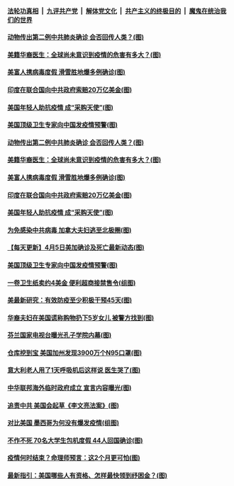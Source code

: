 

####  [法轮功真相](../../../../basic/blob/master/README.md?t=04061601) &nbsp;|&nbsp; [九评共产党](../../../../9ping.md/blob/master/README.md?t=04061601) &nbsp;|&nbsp; [解体党文化](../../../../jtdwh.md/blob/master/README.md?t=04061601)  &nbsp;|&nbsp; [共产主义的终极目的](../../../../gczydzjmd.md/blob/master/README.md?t=04061601) &nbsp;|&nbsp; [魔鬼在统治我们的世界](../../../../mgztzwmdsj.md/blob/master/README.md?t=04061601) 

#### [动物传出第二例中共肺炎确诊 会否回传人类？(图)](../pages/p3/928795.md?t=04061601) 

#### [美籍华裔医生：全球尚未意识到疫情的危害有多大？(图)](../pages/p3/928784.md?t=04061601) 

#### [美富人携病毒度假 滑雪胜地爆多例确诊(图)](../pages/p3/928780.md?t=04061601) 

#### [印度在联合国向中共政府索赔20万亿美金(图)](../pages/p3/928769.md?t=04061601) 

#### [美国年轻人助抗疫情 成“采购天使”(图)](../pages/p3/928762.md?t=04061601) 

#### [美国顶级卫生专家向中国发疫情预警(图)](../pages/p3/928689.md?t=04061601) 

#### [动物传出第二例中共肺炎确诊 会否回传人类？(图)](../pages/p3/928795.md?t=04061601) 

#### [美籍华裔医生：全球尚未意识到疫情的危害有多大？(图)](../pages/p3/928784.md?t=04061601) 

#### [美富人携病毒度假 滑雪胜地爆多例确诊(图)](../pages/p3/928780.md?t=04061601) 

#### [印度在联合国向中共政府索赔20万亿美金(图)](../pages/p3/928769.md?t=04061601) 

#### [美国年轻人助抗疫情 成“采购天使”(图)](../pages/p3/928762.md?t=04061601) 

#### [为免感染中共病毒 加拿大夫妇逃至北极圈(图)](../pages/p3/928760.md?t=04061601) 

#### [【每天更新】4月5日美加确诊及死亡最新动态(图)](../pages/p3/928262.md?t=04061601) 

#### [美国顶级卫生专家向中国发疫情预警(图)](../pages/p3/928689.md?t=04061601) 

#### [一卷卫生纸卖约4美金 便利超商接禁售令(组图)](../pages/p3/928683.md?t=04061601) 

#### [美最新研究：有效防疫至少积极干预45天(图)](../pages/p3/928681.md?t=04061601) 

#### [华裔夫妇在美国谎称购物扔下5岁女儿 被警方找到(图)](../pages/p3/928670.md?t=04061601) 

#### [芬兰国家电视台曝光孔子学院内幕(图)](../pages/p3/928669.md?t=04061601) 

#### [仓库挖到宝 美国加州发现3900万个N95口罩(图)](../pages/p3/928665.md?t=04061601) 

#### [意大利老人用了1天呼吸机后这样说 医生哭了(图)](../pages/p3/928548.md?t=04061601) 

#### [中华联邦海外临时政府成立 宣言内容曝光(图)](../pages/p3/928589.md?t=04061601) 

#### [追责中共 美国会起草《李文亮法案》(图)](../pages/p3/928581.md?t=04061601) 

#### [对比美国 墨西哥为何没有爆发疫情(组图)](../pages/p3/928550.md?t=04061601) 

#### [不作不死 70名大学生包机度假 44人回国确诊(图)](../pages/p3/928518.md?t=04061601) 

#### [疫情何时结束？命理师预言：这2个月更可怕(图)](../pages/p3/928515.md?t=04061601) 

#### [最新指引：美国哪些人有资格、怎样最快领到纾困金？(图)](../pages/p3/928513.md?t=04061601) 

